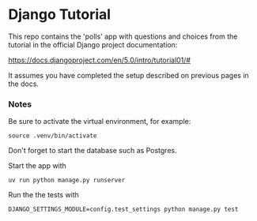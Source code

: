 # Django Tutorial

This repo contains the 'polls' app with questions and choices from the tutorial in the official Django project documentation:

https://docs.djangoproject.com/en/5.0/intro/tutorial01/#

It assumes you have completed the setup described on previous pages in the docs.

### Notes

Be sure to activate the virtual environment, for example:

`source .venv/bin/activate`

Don't forget to start the database such as Postgres.

Start the app with

`uv run python manage.py runserver`

Run the the tests with

`DJANGO_SETTINGS_MODULE=config.test_settings python manage.py test`
